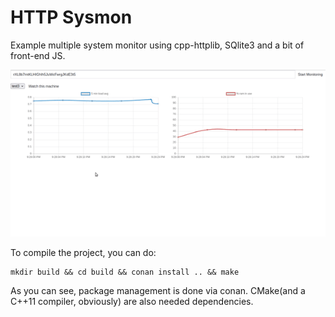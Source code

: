 # HTTP Sysmon

Example multiple system monitor using cpp-httplib, SQlite3 and a bit of front-end JS.

![demo](demo.gif)   [](demo.gif)

To compile the project, you can do:
```
mkdir build && cd build && conan install .. && make
```

As you can see, package management is done via conan. CMake(and a C++11 compiler, obviously) are also needed dependencies.


